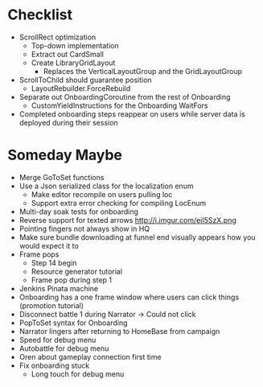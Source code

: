 # Checklist

- ScrollRect optimization
    - Top-down implementation
    - Extract out CardSmall
    - Create LibraryGridLayout
        - Replaces the VerticalLayoutGroup and the GridLayoutGroup
- ScrollToChild should guarantee position        
    - LayoutRebuilder.ForceRebuild
- Separate out OnboardingCoroutine from the rest of Onboarding
    - CustomYieldInstructions for the Onboarding WaitFors
- Completed onboarding steps reappear on users while server data is deployed during their session

# Someday Maybe

- Merge GoToSet functions
- Use a Json serialized class for the localization enum
    - Make editor recompile on users pulling loc
    - Support extra error checking for compiling LocEnum
- Multi-day soak tests for onboarding 
- Reverse support for texted arrows http://i.imgur.com/eiI5SzX.png
- Pointing fingers not always show in HQ   
- Make sure bundle downloading at funnel end visually appears how you would expect it to
- Frame pops
    - Step 14 begin
    - Resource generator tutorial
    - Frame pop during step 1
- Jenkins Pinata machine
- Onboarding has a one frame window where users can click things (promotion tutorial)
- Disconnect battle 1 during Narrator -> Could not click
- PopToSet syntax for Onboarding
- Narrator lingers after returning to HomeBase from campaign
- Speed for debug menu
- Autobattle for debug menu
- Oren about gameplay connection first time
- Fix onboarding stuck
    - Long touch for debug menu
